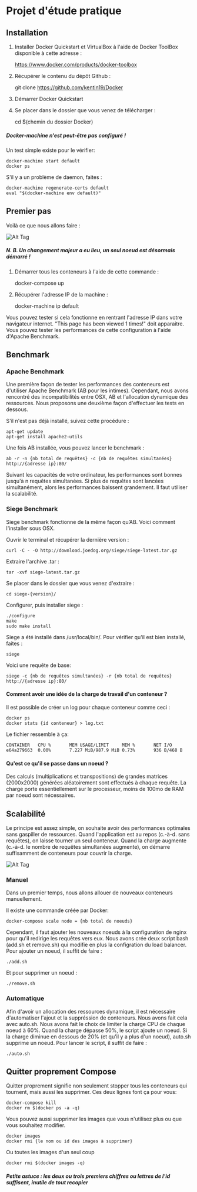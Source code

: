 Projet d'étude pratique
=======================

Installation
------------

1) Installer Docker Quickstart et VirtualBox à l'aide de Docker ToolBox disponible à cette adresse :

	https://www.docker.com/products/docker-toolbox

2) Récupérer le contenu du dépôt Github : 
	
	git clone https://github.com/kentin19/Docker

3) Démarrer Docker Quickstart

4) Se placer dans le dossier que vous venez de télécharger :

	cd $(chemin du dossier Docker)

##### Docker-machine n'est peut-être pas configuré !

Un test simple existe pour le vérifier:

	docker-machine start default
	docker ps

S'il y a un problème de daemon, faites :

	docker-machine regenerate-certs default
	eval "$(docker-machine env default)"

Premier pas
-----------

Voilà ce que nous allons faire :


![Alt Tag](https://github.com/kentin19/Docker/raw/master/ressource/img1.png)

##### N. B. Un changement majeur a eu lieu, un seul noeud est désormais démarré !

1) Démarrer tous les conteneurs à l'aide de cette commande :

	docker-compose up

2) Récupérer l'adresse IP de la machine :

	docker-machine ip default

Vous pouvez tester si cela fonctionne en rentrant l'adresse IP dans votre navigateur internet. "This page has been viewed 1 times!" doit apparaitre. Vous pouvez tester les performances de cette configuration à l'aide d'Apache Benchmark.

Benchmark
---------

### Apache Benchmark

Une première façon de tester les performances des conteneurs est d'utiliser Apache Benchmark (AB pour les intimes). Cependant, nous avons rencontré des incompatibilités entre OSX, AB et l'allocation dynamique des ressources. Nous proposons une deuxième façon d'effectuer les tests en dessous.

S'il n'est pas déjà installé, suivez cette procédure :

	apt-get update
	apt-get install apache2-utils

Une fois AB installée, vous pouvez lancer le benchmark :
	
	ab -r -n {nb total de requêtes} -c {nb de requêtes simultanées} http://{adresse ip}:80/

Suivant les capacités de votre ordinateur, les performances sont bonnes jusqu'à n requêtes simultanées. Si plus de requêtes sont lancées simultanément, alors les performances baissent grandement. Il faut utiliser la scalabilité.

### Siege Benchmark

Siege benchmark fonctionne de la même façon qu’AB. Voici comment l'installer sous OSX.

Ouvrir le terminal et récupérer la dernière version :

	curl -C - -O http://download.joedog.org/siege/siege-latest.tar.gz

Extraire l'archive .tar :

	tar -xvf siege-latest.tar.gz

Se placer dans le dossier que vous venez d'extraire :

	cd siege-{version}/

Configurer, puis installer siege :

	./configure
	make
	sudo make install

Siege a été installé dans /usr/local/bin/. Pour vérifier qu'il est bien installé, faites :

	siege

Voici une requête de base: 

	siege -c {nb de requêtes simultanées} -r {nb total de requêtes} http://{adresse ip}:80/

#### Comment avoir une idée de la charge de travail d'un conteneur ?

Il est possible de créer un log pour chaque conteneur comme ceci :
	
	docker ps
	docker stats {id conteneur} > log.txt
	
Le fichier ressemble à ça:

	CONTAINER	CPU %		MEM USAGE/LIMIT		MEM %		NET I/O
	e64a279663	0.00%		7.227 MiB/987.9 MiB	0.73%		936 B/468 B

#### Qu'est ce qu'il se passe dans un noeud ?

Des calculs (multiplications et transpositions) de grandes matrices (2000x2000) générées aléatoirement sont effectués à chaque requête. La charge porte essentiellement sur le processeur, moins de 100mo de RAM par noeud sont nécessaires. 

Scalabilité
-----------

Le principe est assez simple, on souhaite avoir des performances optimales sans gaspiller de ressources. Quand l'application est au repos (c.-à-d. sans requêtes), on laisse tourner un seul conteneur. Quand la charge augmente (c.-à-d. le nombre de requêtes simultanées augmente), on démarre suffisamment de conteneurs pour couvrir la charge.

![Alt Tag](https://github.com/kentin19/Docker/raw/master/ressource/img2.png)


### Manuel

Dans un premier temps, nous allons allouer de nouveaux conteneurs manuellement.

Il existe une commande créée par Docker:
	
	docker-compose scale node = {nb total de noeuds}

Cependant, il faut ajouter les nouveaux noeuds à la configuration de nginx pour qu'il redirige les requêtes vers eux. Nous avons crée deux script bash (add.sh et remove.sh) qui modifie en plus la configration du load balancer. 
Pour ajouter un noeud, il suffit de faire : 
	
	./add.sh

Et pour supprimer un noeud : 

	./remove.sh

### Automatique

Afin d'avoir un allocation des ressources dynamique, il est nécessaire d'automatiser l'ajout et la suppréssion de conteneurs. Nous avons fait cela avec auto.sh. Nous avons fait le choix de limiter la charge CPU de chaque noeud à 60%. Quand la charge dépasse 50%, le script ajoute un noeud. Si la charge diminue en dessous de 20% (et qu'il y a plus d'un noeud), auto.sh supprime un noeud.
Pour lancer le script, il suffit de faire : 

	./auto.sh

Quitter proprement Compose
--------------------------

Quitter proprement signifie non seulement stopper tous les conteneurs qui tournent, mais aussi les supprimer. Ces deux lignes font ça pour vous:

	docker-compose kill
	docker rm $(docker ps -a -q)

Vous pouvez aussi supprimer les images que vous n'utilisez plus ou que vous souhaitez modifier. 
	
	docker images
	docker rmi {le nom ou id des images à supprimer}
	
Ou toutes les images d'un seul coup

	docker rmi $(docker images -q)

##### Petite astuce : les deux ou trois premiers chiffres ou lettres de l'id suffisent, inutile de tout recopier
